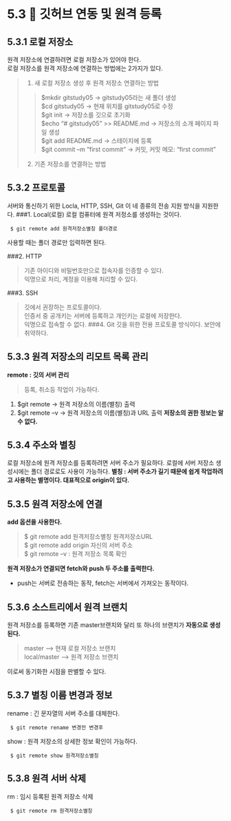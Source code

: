 5.3 🚀 깃허브 연동 및 원격 등록
=
5.3.1 로컬 저장소
-
원격 저장소에 연결하려면 로컬 저장소가 있어야 한다.    
로컬 저장소를 원격 저장소에 연결하는 방법에는 2가지가 있다.
> 1. 새 로컬 저장소 생성 후 원격 저장소 연결하는 방법
>> $mkdir gitstudy05 -> gitstudy05라는 새 폴더 생성<br>
$cd gitstudy05 -> 현재 위치를 gitstudy05로 수정<br>
$git init -> 저장소를 깃으로 초기화<br>
$echo “# gitstudy05” >> README.md -> 저장소의 소개 페이지 파일 생성<br>
$git add README.md -> 스테이지에 등록<br>
$git commit –m “first commit” -> 커밋, 커밋 메모: “first commit”
> 2. 기존 저장소를 연결하는 방법<br>

## 5.3.2 프로토콜
서버와 통신하기 위한 Locla, HTTP, SSH, Git 이 네 종류의 전송 지원 방식을 지원한다.
###1. Local(로컬)
로컬 컴퓨터에 원격 저정소를 생성하는 것이다.

     $ git remote add 원격저장소별칭 폴더경로
사용할 때는 폴더 경로만 입력하면 된다.

###2. HTTP
> 기존 아이디와 비밀번호만으로 접속자를 인증할 수 있다. <br>
> 익명으로 처리, 계정을 이용해 처리할 수 있다.

###3. SSH
> 깃에서 권장하는 프로토콜이다. <br>
> 인증서 중 공개키는 서버에 등록하고 개인키는 로컬에 저장한다. <br>
> 익명으로 접속할 수 없다.
###4. Git
> 깃을 위한 전용 프로토콜 방식이다. 보안에 취약하다.

## 5.3.3 원격 저장소의 리모트 목록 관리
**remote : 깃의 서버 관리**
> 등록, 취소등 작업이 가능하다.

1. $git remote -> 원격 저장소의 이름(별칭) 출력
2. $git remote –v -> 원격 저장소의 이름(별칭)과 URL 출력 **저장소의 권한 정보는 알 수 없다.**

## 5.3.4 주소와 별칭
로컬 저장소에 원격 저장소를 등록하려면 서버 주소가 필요하다.
로컬에 서버 저장소 생성시에는 폴더 경로로도 사용이 가능하다.
**별칭 : 서버 주소가 길기 때문에 쉽게 작업하려고 사용하는 별명이다. 대표적으로 origin이 있다.**

## 5.3.5 원격 저장소에 연결
**add 옵션을 사용한다.**
> $ git remote add 원격저장소별칭 원격저장소URL <br>
> $ git remote add origin 자신의 서버 주소 <br>
> $ git remote –v : 원격 저장소 목록 확인

**원격 저장소가 연결되면 fetch와 push 두 주소를 출력한다.**
- push는 서버로 전송하는 동작, fetch는 서버에서 가져오는 동작이다.

## 5.3.6 소스트리에서 원격 브랜치
원격 저장소를 등록하면 기존 master브랜치와 달리 또 하나의 브랜치가 **자동으로 생성된다.**
> master --> 현재 로컬 저장소 브랜치 <br>
> local/master  --> 원격 저장소 브랜치

이로써 동기화한 시점을 판별할 수 있다.

## 5.3.7 별칭 이름 변경과 정보
rename : 긴 문자열의 서버 주소를 대체한다.

     $ git remote rename 변경전 변경후
show : 원격 저장소의 상세한 정보 확인이 가능하다.

     $ git remote show 원격저장소별칭

## 5.3.8 원격 서버 삭제
rm : 임시 등록된 원격 저장소 삭제

     $ git remote rm 원격저장소별칭
